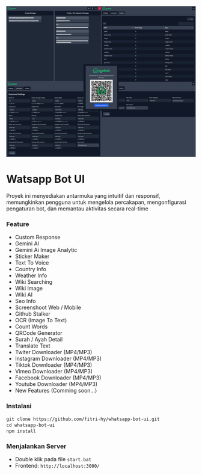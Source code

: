 <img src="./public/z.png">

# Watsapp Bot UI

Proyek ini menyediakan antarmuka yang intuitif dan responsif, memungkinkan pengguna untuk mengelola percakapan, mengonfigurasi pengaturan bot, dan memantau aktivitas secara real-time

### Feature

- Custom Response
- Gemini AI
- Gemini Ai Image Analytic
- Sticker Maker
- Text To Voice
- Country Info
- Weather Info
- Wiki Searching
- Wiki Image
- Wiki AI
- Seo Info
- Screenshoot Web / Mobile
- Github Stalker
- OCR (Image To Text)
- Count Words
- QRCode Generator
- Surah / Ayah Detail
- Translate Text
- Twiter Downloader (MP4/MP3)
- Instagram Downloader (MP4/MP3)
- Tiktok Downloader (MP4/MP3)
- Vimeo Downloader (MP4/MP3)
- Facebook Downloader (MP4/MP3)
- Youtube Downloader (MP4/MP3)
- New Features (Comming soon...)

### Instalasi

```
git clone https://github.com/fitri-hy/whatsapp-bot-ui.git
cd whatsapp-bot-ui
npm install
```

### Menjalankan Server

- Double klik pada file `start.bat`
- Frontend: `http://localhost:3000/`